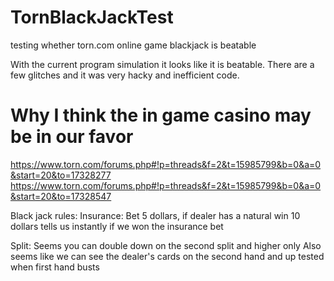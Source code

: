 # TornBlackJackTest
testing whether torn.com online game blackjack is beatable 

With the current program simulation it looks like it is beatable. There are a few glitches and it was very hacky and inefficient code.


# Why I think the in game casino may be in our favor
https://www.torn.com/forums.php#!p=threads&f=2&t=15985799&b=0&a=0&start=20&to=17328277
https://www.torn.com/forums.php#!p=threads&f=2&t=15985799&b=0&a=0&start=20&to=17328547



Black jack rules:
Insurance:
Bet 5 dollars, if dealer has a natural win 10 dollars
	tells us instantly if we won the insurance bet

Split:
	Seems you can double down on the second split and higher only
	Also seems like we can see the dealer's cards on the second hand and up
		tested when first hand busts